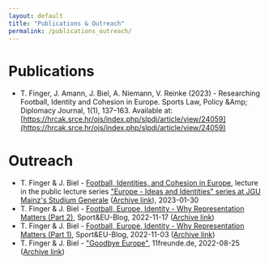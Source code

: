 ```yaml
---
layout: default
title: "Publications & Outreach"
permalink: /publications_outreach/
---
```

# Publications
- T. Finger, J. Amann, J. Biel, A. Niemann, V. Reinke (2023) - Researching Football, Identity and Cohesion in Europe. Sports Law, Policy &Amp; Diplomacy Journal, 1(1), 137–163. Available at: [https://hrcak.srce.hr/ojs/index.php/slpdj/article/view/24059](https://hrcak.srce.hr/ojs/index.php/slpdj/article/view/24059)

# Outreach
- T. Finger & J. Biel - [Football, Identities, and Cohesion in Europe](https://video.uni-mainz.de/Panopto/Pages/Viewer.aspx?id=cb029001-d37b-4d7f-9b77-af9400fd0567), lecture in the public lecture series ["Europe - Ideas and Identities" series at JGU Mainz's Studium Generale](https://www.studgen.uni-mainz.de/rvl-tsp-europa-winter-2022-23/) ([Archive link](https://web.archive.org/web/20221202102755/https://www.studgen.uni-mainz.de/rvl-tsp-europa-winter-2022-23/)), 2023-01-30
- T. Finger & J. Biel - [Football, Europe, Identity - Why Representation Matters (Part 2)](https://www.sportandeu.com/post/football-europe-identity-why-representation-matters-part-2), Sport&EU-Blog, 2022-11-17 ([Archive link](/web/20230213121840/https://www.sportandeu.com/post/football-europe-identity-why-representation-matters-part-2)) 
- T. Finger & J. Biel - [Football, Europe, Identity - Why Representation Matters (Part 1)](https://www.sportandeu.com/post/football-europe-identity-why-representation-matters), Sport&EU-Blog, 2022-11-03 ([Archive link](https://web.archive.org/web/20221103122755/https://www.sportandeu.com/post/football-europe-identity-why-representation-matters)) 
- T. Finger & J. Biel - ["Goodbye Europe"](https://11freunde.de/artikel/goodbye-europe/6705487), 11freunde.de, 2022-08-25 ([Archive link](https://web.archive.org/web/20221019144156/https://11freunde.de/artikel/goodbye-europe/6705487?komplettansicht=))
